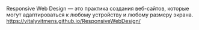 Responsive Web Design — это практика создания веб-сайтов, которые могут адаптироваться к любому устройству и любому размеру экрана.
https://vitalyvitmens.github.io/ResponsiveWebDesign/
